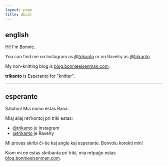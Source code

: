 ```yaml
---
layout: page
title: About
---
```


## english

Hi! I'm Bonnie.

You can find me on Instagram as [@trikanto](https://www.instagram.com/trikanto/) or on Ravelry as [@trikanto](http://www.ravelry.com/people/trikanto).

My non-knitting blog is [blog.bonnieeisenman.com](http://blog.bonnieeisenman.com).

**trikanto** is Esperanto for "knitter".

---

## esperante

Saluton! Mia nomo estas Bana.

Miaj aliaj ret'kontoj pri triki estas:

- [@trikanto](https://www.instagram.com/trikanto/) je Instagram
- [@trikanto](http://www.ravelry.com/people/trikanto) je Ravelry

Mi provas skribi ĉi-tie kaj angle kaj esperante. Bonvolu korekti min!

Kiam mi ne estas skribanta pri triki, mia retpaĝo estas [blog.bonnieeisenman.com](http://blog.bonnieeisenman.com).